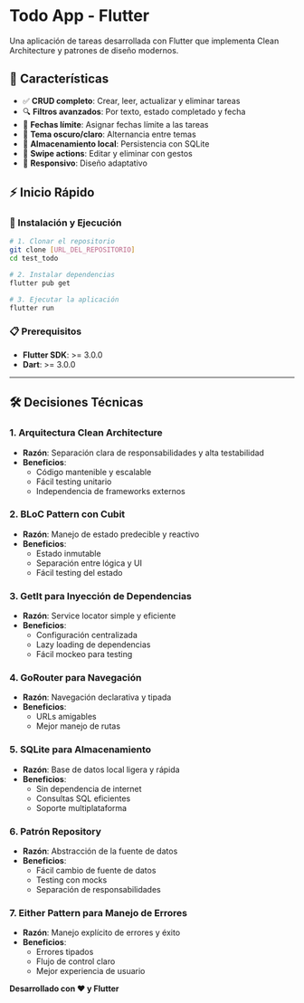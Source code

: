 # Todo App - Flutter

Una aplicación de tareas desarrollada con Flutter que implementa Clean Architecture y patrones de diseño modernos.

## 🚀 Características

- ✅ **CRUD completo**: Crear, leer, actualizar y eliminar tareas
- 🔍 **Filtros avanzados**: Por texto, estado completado y fecha
- 📅 **Fechas límite**: Asignar fechas límite a las tareas
- 🎨 **Tema oscuro/claro**: Alternancia entre temas
- 💾 **Almacenamiento local**: Persistencia con SQLite
- 🔄 **Swipe actions**: Editar y eliminar con gestos
- 📱 **Responsivo**: Diseño adaptativo

## ⚡ Inicio Rápido

### 🚀 Instalación y Ejecución

```bash
# 1. Clonar el repositorio
git clone [URL_DEL_REPOSITORIO]
cd test_todo

# 2. Instalar dependencias
flutter pub get

# 3. Ejecutar la aplicación
flutter run
```

### 📋 Prerequisitos

- **Flutter SDK**: >= 3.0.0
- **Dart**: >= 3.0.0

---


## 🛠️ Decisiones Técnicas

### **1. Arquitectura Clean Architecture**
- **Razón**: Separación clara de responsabilidades y alta testabilidad
- **Beneficios**: 
  - Código mantenible y escalable
  - Fácil testing unitario
  - Independencia de frameworks externos

### **2. BLoC Pattern con Cubit**
- **Razón**: Manejo de estado predecible y reactivo
- **Beneficios**:
  - Estado inmutable
  - Separación entre lógica y UI
  - Fácil testing del estado

### **3. GetIt para Inyección de Dependencias**
- **Razón**: Service locator simple y eficiente
- **Beneficios**:
  - Configuración centralizada
  - Lazy loading de dependencias
  - Fácil mockeo para testing

### **4. GoRouter para Navegación**
- **Razón**: Navegación declarativa y tipada
- **Beneficios**:
  - URLs amigables
  - Mejor manejo de rutas

### **5. SQLite para Almacenamiento**
- **Razón**: Base de datos local ligera y rápida
- **Beneficios**:
  - Sin dependencia de internet
  - Consultas SQL eficientes
  - Soporte multiplataforma

### **6. Patrón Repository**
- **Razón**: Abstracción de la fuente de datos
- **Beneficios**:
  - Fácil cambio de fuente de datos
  - Testing con mocks
  - Separación de responsabilidades

### **7. Either Pattern para Manejo de Errores**
- **Razón**: Manejo explícito de errores y éxito
- **Beneficios**:
  - Errores tipados
  - Flujo de control claro
  - Mejor experiencia de usuario

**Desarrollado con ❤️ y Flutter**
